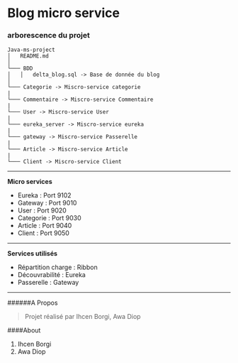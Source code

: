 # Blog micro service


### arborescence du projet

```
Java-ms-project
│   README.md    
│
└─── BDD
│   │   delta_blog.sql -> Base de donnée du blog
│   
└─── Categorie -> Miscro-service categorie
|
└─── Commentaire -> Miscro-service Commentaire
|
└─── User -> Miscro-service User
|
└─── eureka_server -> Miscro-service eureka
|
└─── gateway -> Miscro-service Passerelle
|
└─── Article -> Miscro-service Article
|
└─── Client -> Miscro-service Client

```
----

**Micro services**
- Eureka : Port 9102
- Gateway : Port 9010
- User : Port 9020
- Categorie : Port 9030
- Article : Port 9040
- Client : Port 9050
----

**Services utilisés**
- Répartition charge : Ribbon
- Découvrabilité : Eureka
- Passerelle : Gateway
----

######A Propos
>Projet réalisé par Ihcen Borgi, Awa Diop

####About
                
1. Ihcen Borgi
2. Awa Diop
